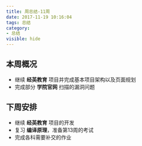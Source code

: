 ```yaml
---
title: 周总结-11周
date: 2017-11-19 10:16:04
tags: 总结
category: 
- 总结
visible: hide
---
```


## 本周概况

- 继续 **经英教育** 项目并完成基本项目架构以及页面规划
- 完成部分 **学院官网** 扫描的漏洞问题

## 下周安排

- 继续 **经英教育** 项目的开发
- 复习 **编译原理**，准备第13周的考试
- 完成各科需要补交的作业
